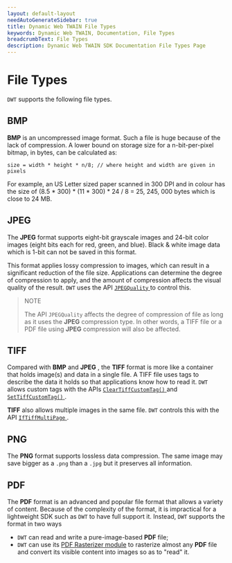```yaml
---
layout: default-layout
needAutoGenerateSidebar: true
title: Dynamic Web TWAIN File Types
keywords: Dynamic Web TWAIN, Documentation, File Types
breadcrumbText: File Types
description: Dynamic Web TWAIN SDK Documentation File Types Page
---
```


# File Types

`DWT` supports the following file types.

## BMP

**BMP** is an uncompressed image format. Such a file is huge because of the lack of compression. A lower bound on storage size for a n-bit-per-pixel bitmap, in bytes, can be calculated as:

``` 
size = width * height * n/8; // where height and width are given in pixels
```

For example, an US Letter sized paper scanned in 300 DPI and in colour has the size of (8.5 * 300) * (11 * 300) * 24 / 8 = 25, 245, 000 bytes which is close to 24 MB.

## JPEG

The **JPEG** format supports eight-bit grayscale images and 24-bit color images (eight bits each for red, green, and blue). Black & white image data which is 1-bit can not be saved in this format.

This format applies lossy compression to images, which can result in a significant reduction of the file size. Applications can determine the degree of compression to apply, and the amount of compression affects the visual quality of the result. `DWT` uses the API [ `JPEGQuality` ]({{site.info}}api/WebTwain_IO.html#jpegquality) to control this.

> NOTE
>  
> The API `JPEGQuality` affects the degree of compression of file as long as it uses the **JPEG** compression type. In other words, a TIFF file or a PDF file using **JPEG** compression will also be affected.

## TIFF

Compared with **BMP** and **JPEG** , the **TIFF** format is more like a container that holds image(s) and data in a single file. A TIFF file uses tags to describe the data it holds so that applications know how to read it. `DWT` allows custom tags with the APIs  [ `ClearTiffCustomTag()` ]({{site.info}}api/WebTwain_IO.html#cleartiffcustomtag) and [ `SetTiffCustomTag()` ]({{site.info}}api/WebTwain_IO.html#settiffcustomtag).

**TIFF** also allows multiple images in the same file. `DWT` controls this with the API [ `IfTiffMultiPage` ]({{site.info}}api/WebTwain_IO.html#iftiffmultipage).

## PNG

The **PNG** format supports lossless data compression. The same image may save bigger as a `.png` than a `.jpg` but it preserves all information.

## PDF

The **PDF** format is an advanced and popular file format that allows a variety of content. Because of the complexity of the format, it is impractical for a lightweight SDK such as `DWT` to have full support it. Instead, `DWT` supports the format in two ways

* `DWT` can read and write a pure-image-based **PDF** file; 
* `DWT` can use its [PDF Rasterizer module]({{site.indepth}}features/pdf.html) to rasterize almost any **PDF** file and convert its visible content into images so as to "read" it.
